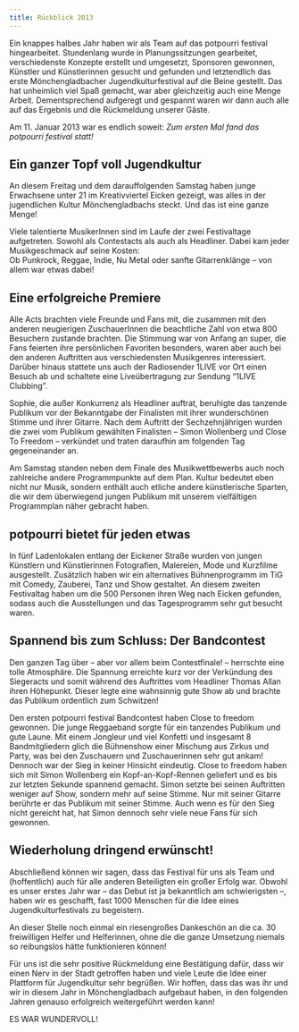 ```yaml
---
title: Rückblick 2013 
---
```


Ein knappes halbes Jahr haben wir als Team auf das potpourri festival hingearbeitet. Stundenlang wurde in Planungssitzungen gearbeitet, verschiedenste Konzepte erstellt und umgesetzt, Sponsoren gewonnen, Künstler und Künstlerinnen gesucht und gefunden und letztendlich das erste Mönchengladbacher Jugendkulturfestival auf die Beine gestellt. Das hat unheimlich viel Spaß gemacht, war aber gleichzeitig auch eine Menge Arbeit. Dementsprechend aufgeregt und gespannt waren wir dann auch alle auf das Ergebnis und die Rückmeldung unserer Gäste.

Am 11\. Januar 2013 war es endlich soweit: _Zum ersten Mal fand das potpourri festival statt!_

## Ein ganzer Topf voll Jugendkultur

An diesem Freitag und dem darauffolgenden Samstag haben junge Erwachsene unter 21 im Kreativviertel Eicken gezeigt, was alles in der jugendlichen Kultur Mönchengladbachs steckt. Und das ist eine ganze Menge!

Viele talentierte MusikerInnen sind im Laufe der zwei Festivaltage aufgetreten. Sowohl als Contestacts als auch als Headliner. Dabei kam jeder Musikgeschmack auf seine Kosten:  
Ob Punkrock, Reggae, Indie, Nu Metal oder sanfte Gitarrenklänge – von allem war etwas dabei!

## Eine erfolgreiche Premiere

Alle Acts brachten viele Freunde und Fans mit, die zusammen mit den anderen neugierigen ZuschauerInnen die beachtliche Zahl von etwa 800 Besuchern zustande brachten. Die Stimmung war von Anfang an super, die Fans feierten ihre persönlichen Favoriten besonders, waren aber auch bei den anderen Auftritten aus verschiedensten Musikgenres interessiert. Darüber hinaus stattete uns auch der Radiosender 1LIVE vor Ort einen Besuch ab und schaltete eine Liveübertragung zur Sendung “1LIVE Clubbing”.

Sophie, die außer Konkurrenz als Headliner auftrat, beruhigte das tanzende Publikum vor der Bekanntgabe der Finalisten mit ihrer wunderschönen Stimme und ihrer Gitarre. Nach dem Auftritt der Sechzehnjährigen wurden die zwei vom Publikum gewählten Finalisten – Simon Wollenberg und Close To Freedom – verkündet und traten daraufhin am folgenden Tag gegeneinander an.

Am Samstag standen neben dem Finale des Musikwettbewerbs auch noch zahlreiche andere Programmpunkte auf dem Plan. Kultur bedeutet eben nicht nur Musik, sondern enthält auch etliche andere künstlerische Sparten, die wir dem überwiegend jungen Publikum mit unserem vielfältigen Programmplan näher gebracht haben.

## potpourri bietet für jeden etwas

In fünf Ladenlokalen entlang der Eickener Straße wurden von jungen Künstlern und Künstlerinnen Fotografien, Malereien, Mode und Kurzfilme ausgestellt. Zusätzlich haben wir ein alternatives Bühnenprogramm im TiG mit Comedy, Zauberei, Tanz und Show gestaltet. An diesem zweiten Festivaltag haben um die 500 Personen ihren Weg nach Eicken gefunden, sodass auch die Ausstellungen und das Tagesprogramm sehr gut besucht waren.

## **Spannend bis zum Schluss: Der Bandcontest**

Den ganzen Tag über – aber vor allem beim Contestfinale! – herrschte eine tolle Atmosphäre. Die Spannung erreichte kurz vor der Verkündung des Siegeracts und somit während des Auftrittes vom Headliner Thomas Allan ihren Höhepunkt. Dieser legte eine wahnsinnig gute Show ab und brachte das Publikum ordentlich zum Schwitzen!

Den ersten potpourri festival Bandcontest haben Close to freedom gewonnen. Die junge Reggaeband sorgte für ein tanzendes Publikum und gute Laune. Mit einem Jongleur und viel Konfetti und insgesamt 8 Bandmitgliedern glich die Bühnenshow einer Mischung aus Zirkus und Party, was bei den Zuschauern und Zuschauerinnen sehr gut ankam!  
Dennoch war der Sieg in keiner Hinsicht eindeutig. Close to freedom haben sich mit Simon Wollenberg ein Kopf-an-Kopf-Rennen geliefert und es bis zur letzten Sekunde spannend gemacht. Simon setzte bei seinen Auftritten weniger auf Show, sondern mehr auf seine Stimme. Nur mit seiner Gitarre berührte er das Publikum mit seiner Stimme. Auch wenn es für den Sieg nicht gereicht hat, hat Simon dennoch sehr viele neue Fans für sich gewonnen.

## Wiederholung dringend erwünscht!

Abschließend können wir sagen, dass das Festival für uns als Team und (hoffentlich) auch für alle anderen Beteiligten ein großer Erfolg war. Obwohl es unser erstes Jahr war – das Debut ist ja bekanntlich am schwierigsten –, haben wir es geschafft, fast 1000 Menschen für die Idee eines Jugendkulturfestivals zu begeistern.

An dieser Stelle noch einmal ein riesengroßes Dankeschön an die ca. 30 freiwilligen Helfer und Helferinnen, ohne die die ganze Umsetzung niemals so reibungslos hätte funktionieren können!

Für uns ist die sehr positive Rückmeldung eine Bestätigung dafür, dass wir einen Nerv in der Stadt getroffen haben und viele Leute die Idee einer Plattform für Jugendkultur sehr begrüßen. Wir hoffen, dass das was ihr und wir in diesem Jahr in Mönchengladbach aufgebaut haben, in den folgenden Jahren genauso erfolgreich weitergeführt werden kann!

ES WAR WUNDERVOLL!
